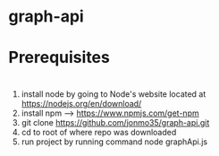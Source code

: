 # graph-api
# 
# Prerequisites
#
 1. install node by going to Node's website located at https://nodejs.org/en/download/ 
 2. install npm --> https://www.npmjs.com/get-npm
 3. git clone https://github.com/jonmo35/graph-api.git
 4. cd to root of where repo was downloaded
 5. run project by running command 
    node graphApi.js


